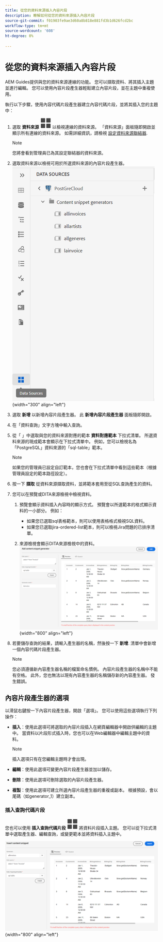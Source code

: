 ```yaml
---
title: 從您的資料來源插入內容片段
description: 瞭解如何從您的資料來源插入內容片段
source-git-commit: f01903fe9ae3d60a8b818e881fd3b1d626fcd2bc
workflow-type: tm+mt
source-wordcount: '608'
ht-degree: 0%

---
```



# 從您的資料來源插入內容片段

AEM Guides提供與您的資料來源連線的功能。 您可以擷取資料、將其插入主題並進行編輯。 您可以使用內容片段產生器輕鬆建立內容片段，並在主題中重複使用。

執行以下步驟，使用內容代碼片段產生器建立內容代碼片段，並將其插入您的主題中：

1. 選取 **資料來源** ![](images/data-source-icon.svg)   以檢視連線的資料來源。 「資料來源」面板隨即開啟並顯示所有連線的資料來源。 如需詳細資訊，請檢視 [設定資料來源聯結器](../cs-install-guide/conf-data-source-connector.md).
   >[!NOTE]
   >
   > 您將會看到管理員已為其設定聯結器的資料來源。

1. 選取資料來源以檢視可用於所選資料來源的內容片段產生器。
   ![](images/code-snippet-generator.png){width="300" align="left"}
1. 選取 **新增** 以新增內容片段產生器。 此 **新增內容片段產生器** 面板隨即開啟。

1. 在「資料查詢」文字方塊中輸入查詢。
1. 從「 」中選取與您的資料來源對應的範本 **資料對應範本** 下拉式清單。
所選資料來源的現成範本會顯示在下拉式清單中。 例如，您可以檢視名為「PostgreSQL」資料來源的「sql-table」範本。

   >[!NOTE]
   >  
   > 如果您的管理員已設定自訂範本，您也會在下拉式清單中看到這些範本（根據管理員設定的範本路徑設定）。
1. 按一下 **擷取** 從資料來源擷取資料，並將範本套用至從SQL查詢產生的資料。
1. 您可以在預覽或DITA來源檢視中檢視資料。

   1. 預覽會顯示資料插入內容時的顯示方式。 預覽會以所選範本的格式顯示資料的一小部分。
例如：
      * 如果您已選取sql表格範本，則可以使用表格格式檢視SQL資料。
      * 如果您已選取jira-ordered-list範本，則可以檢視Jira問題的已排序清單。

   1. 來源檢視會顯示DITA來源檢視中的資料。
      ![](images/add-content-snippet-generator.png){width="800" align="left"}
1. 若要儲存查詢的結果，請輸入產生器的名稱，然後按一下 **新增**.   清單中會新增一個內容代碼片段產生器。

   >[!NOTE]
   >
   > 您必須遵循新內容產生器名稱的檔案命名慣例。 內容片段產生器的名稱中不能有空格。 此外，您也無法以現有內容產生器的名稱儲存新的內容產生器。 發生錯誤。

## 內容片段產生器的選項

以滑鼠右鍵按一下內容片段產生器，開啟「選項」。 您可以使用這些選項執行下列操作：
* **插入**：使用此選項可將選取的內容片段插入在網頁編輯器中開啟供編輯的主題中。 當資料以片段形式插入時，您也可以在Web編輯器中編輯主題中的資料。

  >[!NOTE]
  > 
  > 插入選項只有在您編輯主題時才會出現。

* **編輯**：使用此選項可變更內容片段產生器並加以儲存。
* **刪除**：使用此選項可刪除選取的內容片段產生器。
* **複製**：使用此選項可建立所選內容片段產生器的重複或副本。 根據預設，會以尾碼（如generator_1）建立副本。

### 插入查詢代碼片段

您也可以使用 **插入查詢代碼片段** ![](images/data-source-icon.svg)   將資料片段插入主題。  您可以從下拉式清單中選取產生器、編輯查詢，或變更範本並將資料插入主題中。

![](images/insert-content-snippet.png){width="800" align="left"}




